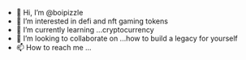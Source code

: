 - 👋 Hi, I’m @boipizzle
- 👀 I’m interested in defi and nft gaming tokens
- 🌱 I’m currently learning ...cryptocurrency 
- 💞️ I’m looking to collaborate on ...how to build a legacy for yourself 
- 📫 How to reach me ...

<!---
boipizzle/boipizzle is a ✨ special ✨ repository because its `README.md` (this file) appears on your GitHub profile.
You can click the Preview link to take a look at your changes.
--->
